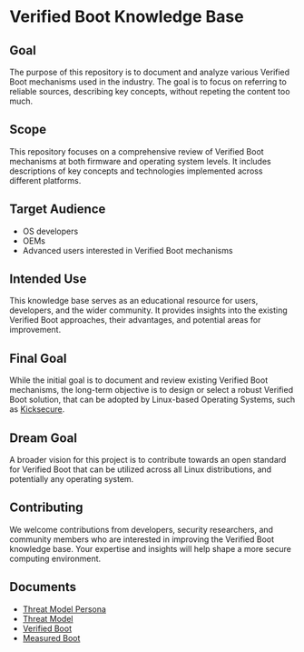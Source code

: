 # Verified Boot Knowledge Base

## Goal

The purpose of this repository is to document and analyze various Verified Boot
mechanisms used in the industry. The goal is to focus on referring to reliable
sources, describing key concepts, without repeting the content too much.

## Scope

This repository focuses on a comprehensive review of Verified Boot mechanisms
at both firmware and operating system levels. It includes descriptions of key
concepts and technologies implemented across different platforms.

## Target Audience

- OS developers
- OEMs
- Advanced users interested in Verified Boot mechanisms

## Intended Use

This knowledge base serves as an educational resource for users, developers,
and the wider community. It provides insights into the existing Verified Boot
approaches, their advantages, and potential areas for improvement.

## Final Goal

While the initial goal is to document and review existing Verified Boot
mechanisms, the long-term objective is to design or select a robust Verified
Boot solution, that can be adopted by Linux-based Operating Systems, such as
[Kicksecure](https://www.kicksecure.com/).

## Dream Goal

A broader vision for this project is to contribute towards an open standard for
Verified Boot that can be utilized across all Linux distributions, and
potentially any operating system.

## Contributing

We welcome contributions from developers, security researchers, and community
members who are interested in improving the Verified Boot knowledge base. Your
expertise and insights will help shape a more secure computing environment.

## Documents

* [Threat Model Persona](threat-model-persona.md)
* [Threat Model](threat-model.md)
* [Verified Boot](verified_boot_main.md)
* [Measured Boot](measured_boot.md)
